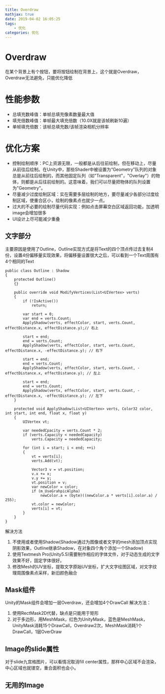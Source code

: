 ```yaml
---
title: Overdraw
mathjax: true
date: 2019-04-02 16:05:25
tags:
    - 优化
categories: 优化
---
```

# Overdraw
在某个背景上有个按钮，要将按钮绘制在背景上，这个就是Overdraw，Overdraw无法避免，只能优化降低

# 性能参数
- 总填充数峰值：单帧总填充像素数量最大值
- 填充倍数峰值：单帧最大填充倍数（10.0X就是该帧刷新10遍）
- 单帧填充倍数：该帧总填充数/该帧渲染相机分辨率

# 优化方案
- 控制绘制顺序：PC上资源无限，一般都是从后往前绘制，但在移动上，尽量从前往后绘制。在Unity中，那些Shader中被设置为“Geometry”队列的对象总是从前往后绘制的，而其他固定队列（如"Transparent"，"Overlay"）的物体，则都是从后往前绘制的。这意味着，我们可以尽量把物体的队列设置为"Geometry"。
- 尽量减少过度绘制区域：实在需要多层绘制的地方，要尽量减少各部分过度绘制区域，使重合区小，绘制的像素点也就少一点。
- 过大的不必要的绘制尽量代码实现：例如点击屏幕空白区域返回功能，加透明image会增加很多
- UI设计上尽可能减少重叠

## 文字部分

主要原因是使用了Outline，Outline实现方式是将Text的四个顶点传过去复制4份，设置4份偏移量实现效果，将偏移量设置很大之后，可以看到一个Text周围有4个相同的Text

```CSharp
public class Outline : Shadow
{
    protected Outline()
    {}

    public override void ModifyVertices(List<UIVertex> verts)
    {
        if (!IsActive())
            return;

        var start = 0;
        var end = verts.Count;
        ApplyShadow(verts, effectColor, start, verts.Count, effectDistance.x, effectDistance.y);// 右上

        start = end;
        end = verts.Count;
        ApplyShadow(verts, effectColor, start, verts.Count, effectDistance.x, -effectDistance.y); // 右下

        start = end;
        end = verts.Count;
        ApplyShadow(verts, effectColor, start, verts.Count, -effectDistance.x, effectDistance.y); // 左上

        start = end;
        end = verts.Count;
        ApplyShadow(vertx, effectColor, start, verts.Count, -effectDistance.x, -effectDistance.y); // 左下
    }

    protected void ApplyShadow(List<UIVertex> verts, Color32 color, int start, int end, float x, float y)
    {
        UIVertex vt;

        var neededCpacity = verts.Count * 2;
        if (verts.Capacity < neededCapacity)
            verts.Capacity = neededCapacity;

        for (int i = start; i < end; ++i)
        {
            vt = verts[i];
            verts.Add(vt);

            Vector3 v = vt.position;
            v.x += x;
            v.y += y;
            vt.position = v;
            var newColor = color;
            if (m_UseGrahpicAlpha)
                newColor.a = (byte)((newColor.a * verts[i].color.a) / 255);
            vt.color = newColor;
            verts[i] = vt;
        }
    }
}
```

解决方法
1. 不使用或者使用Shadow(Shadow通过为图像或者文字的mesh添加顶点实现阴影效果，Outline继承Shadow，在对象四个角个添加一个Shadow)
2. 使用Textmesh Pro(Unity5.5)需要制作相应的字体文件，对于动态生成的文字效果不好，固定字体很好。
3. 修改Mesh的UV坐标，提取文字原始UV坐标，扩大文字绘图区域，对文字纹理周围像素点采样，新旧颜色融合

## Mask组件

Unity的Mask组件会增加一层Overdraw，还会增加4个DrawCall
解决方法：
1. 使用RectMask2D代替，缺点是只能用于矩形
2. 对于多边形，用MeshMask，红色为UnityMask，蓝色是MeshMask，UnityMask消耗15个DrawCall，Overdraw2次，MeshMask消耗1个DrawCall，1层OverDraw
   
## Image的slide属性
对于slide九宫格图片，可以看情况取消fill center属性，那样中心区域不会渲染，中心区域也就镂空，重合面积也会小。

## 无用的Image


